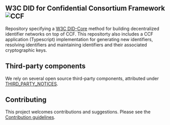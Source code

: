 ## W3C DID for Confidential Consortium Framework ![CCF](https://img.shields.io/badge/CCF-3.0.3-green)

Repository specifying a [W3C DID-Core](https://www.w3.org/TR/did-core/) method for building decentralized identifier networks on top of CCF. This repositorty also includes
a CCF application (Typescript) implementation for generating new identifiers, resolving identifiers and maintaining identifiers and their associated cryptographic keys.

## Third-party components

We rely on several open source third-party components, attributed under [THIRD_PARTY_NOTICES](THIRD_PARTY_NOTICES.txt).

## Contributing

This project welcomes contributions and suggestions. Please see the [Contribution guidelines](.github/CONTRIBUTING.md).